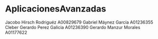 # AplicacionesAvanzadas

Jacobo Hirsch Rodriguéz                               A00829679
Gabriel Máynez García                                 A01236355
Cleber Gerardo Perez Galicia                          A01236390
Gerardo Manzur Morales			                          A01177622
